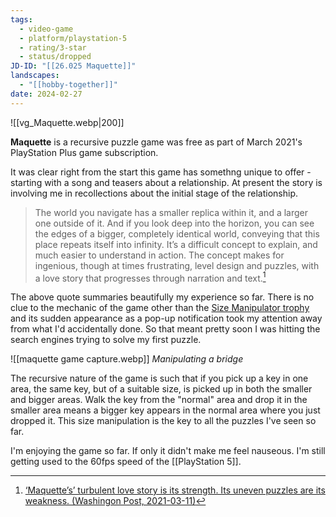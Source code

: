 ```yaml
---
tags:
  - video-game
  - platform/playstation-5
  - rating/3-star
  - status/dropped
JD-ID: "[[26.025 Maquette]]"
landscapes:
  - "[[hobby-together]]"
date: 2024-02-27
---
```

![[vg_Maquette.webp|200]]

**Maquette** is a recursive puzzle game was free as part of March 2021's PlayStation Plus game subscription.

It was clear right from the start this game has somethng unique to offer - starting with a song and teasers about a relationship. At present the story is involving me in recollections about the initial stage of the relationship.

> The world you navigate has a smaller replica within it, and a larger one outside of it. And if you look deep into the horizon, you can see the edges of a bigger, completely identical world, conveying that this place repeats itself into infinity. It’s a difficult concept to explain, and much easier to understand in action. The concept makes for ingenious, though at times frustrating, level design and puzzles, with a love story that progresses through narration and text.[^1]

The above quote summaries beautifully my experience so far. There is no clue to the mechanic of the game other than the [Size Manipulator trophy](https://psnprofiles.com/trophy/12420-maquette/12-size-manipulator) and its sudden appearance as a pop-up notification took my attention away from what I'd accidentally done. So that meant pretty soon I was hitting the search engines trying to solve my first puzzle.

![[maquette game capture.webp]]
*Manipulating a bridge*

The recursive nature of the game is such that if you pick up a key in one area, the same key, but of a suitable size, is picked up in both the smaller and bigger areas. Walk the key from the "normal" area and drop it in the smaller area means a bigger key appears in the normal area where you just dropped it. This size manipulation is the key to all the puzzles I've seen so far.

I'm enjoying the game so far. If only it didn't make me feel nauseous. I'm still getting used to the 60fps speed of the [[PlayStation 5]].

[^1]: [ ‘Maquette’s’ turbulent love story is its strength. Its uneven puzzles are its weakness. (Washingon Post, 2021-03-11)](https://www.washingtonpost.com/video-games/reviews/maquette-review/)
